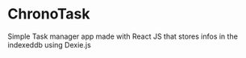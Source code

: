 # ChronoTask
Simple Task manager app made with React JS that stores infos in the indexeddb using Dexie.js 
